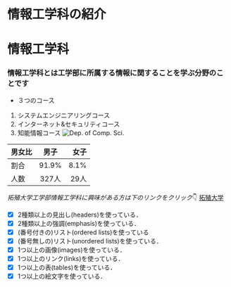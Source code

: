 # 情報工学科の紹介
<!-- Markdown記法を使って学科の紹介ページを作る -->

# 情報工学科
### 情報工学科とは工学部に所属する情報に関することを学ぶ分野のことです
- ３つのコース
1. システムエンジニアリングコース
2. インターネット&セキュリティコース
3. 知能情報コース
![Dep. of Comp. Sci.](https://feng.takushoku-u.ac.jp/albums/abm00004330.jpg "情報工学科")

|男女比|男子|女子|
|:---|:---:|---:|
| 割合| 91.9%| 8.1%|
| 人数| 327人| 29人|
*拓殖大学工学部情報工学科に興味がある方は下のリンクをクリック*:point_down:
[拓殖大学](http://www.takushoku-u.ac.jp "Takushoku University")

<!-- この部分より上に記述を追加して下のチェックボックスで確認する -->
- [x] 2種類以上の見出し(headers)を使っている．
- [x] 2種類以上の強調(emphasis)を使っている．
- [x] (番号付きの)リスト(ordered lists)を使っている
- [x] (番号無しの)リスト(unordered lists)を使っている．
- [x] 1つ以上の画像(images)を使っている．
- [x] 1つ以上のリンク(links)を使っている．
- [x] 1つ以上の表(tables)を使っている．
- [x] 1つ以上の絵文字を使っている．
